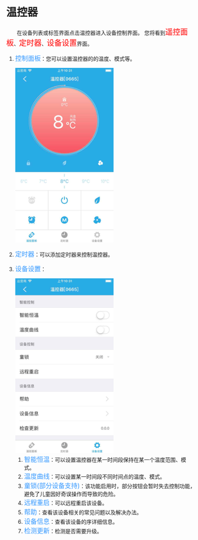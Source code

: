 # 温控器

&emsp;&emsp;在设备列表或标签界面点击温控器进入设备控制界面。
您将看到<font style='color:#ff0000;font-size:20px'>遥控面板</font>、<font style='color:#ff0000;font-size:20px'>定时器</font>、<font style='color:#ff0000;font-size:20px'>设备设置</font>界面。

1. <font style='color:#3699ff;font-size:17px'>控制面板</font>：您可以设置温控器的的温度、模式等。

	<img src="../images/WiFi/中央空调/控制界面.png" width = "262" height = "465">
	
2. <font style='color:#3699ff;font-size:17px'>定时器</font>：可以添加定时器来控制温控器。
3. <font style='color:#3699ff;font-size:17px'>设备设置</font>：

	<img src="../images/WiFi/中央空调/设置.png" width = "262" height = "465">
	
	1. <font style='color:#3699ff;font-size:17px'>智能恒温</font>：可以设置温控器在某一时间段保持在某一个温度范围、模式。
	2. <font style='color:#3699ff;font-size:17px'>温度曲线</font>：可以设置某一时间段不同时间点的温度、模式。
	3. <font style='color:#3699ff;font-size:17px'>童锁(部分设备支持)</font>：该功能启用时，部分按钮会暂时失去控制功能，避免了儿童因好奇误操作而导致的危险。
	4. <font style='color:#3699ff;font-size:17px'>远程重启</font>：可以远程重启该设备。
	5. <font style='color:#3699ff;font-size:17px'>帮助</font>：查看该设备相关的常见问题以及解决办法。
	6. <font style='color:#3699ff;font-size:17px'>设备信息</font>：查看该设备的序详细信息。
	7. <font style='color:#3699ff;font-size:17px'>检测更新</font>：检测是否需要升级。
